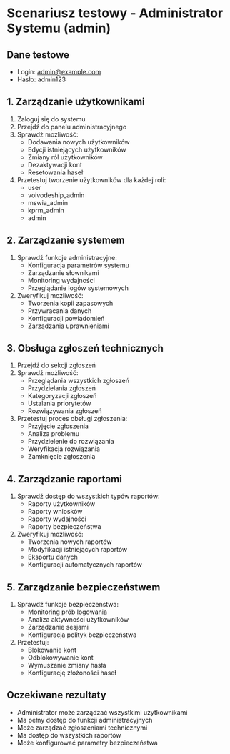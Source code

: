 # Scenariusz testowy - Administrator Systemu (admin)

## Dane testowe
- Login: admin@example.com
- Hasło: admin123

## 1. Zarządzanie użytkownikami
1. Zaloguj się do systemu
2. Przejdź do panelu administracyjnego
3. Sprawdź możliwość:
   - Dodawania nowych użytkowników
   - Edycji istniejących użytkowników
   - Zmiany ról użytkowników
   - Dezaktywacji kont
   - Resetowania haseł
4. Przetestuj tworzenie użytkowników dla każdej roli:
   - user
   - voivodeship_admin
   - mswia_admin
   - kprm_admin
   - admin

## 2. Zarządzanie systemem
1. Sprawdź funkcje administracyjne:
   - Konfiguracja parametrów systemu
   - Zarządzanie słownikami
   - Monitoring wydajności
   - Przeglądanie logów systemowych
2. Zweryfikuj możliwość:
   - Tworzenia kopii zapasowych
   - Przywracania danych
   - Konfiguracji powiadomień
   - Zarządzania uprawnieniami

## 3. Obsługa zgłoszeń technicznych
1. Przejdź do sekcji zgłoszeń
2. Sprawdź możliwość:
   - Przeglądania wszystkich zgłoszeń
   - Przydzielania zgłoszeń
   - Kategoryzacji zgłoszeń
   - Ustalania priorytetów
   - Rozwiązywania zgłoszeń
3. Przetestuj proces obsługi zgłoszenia:
   - Przyjęcie zgłoszenia
   - Analiza problemu
   - Przydzielenie do rozwiązania
   - Weryfikacja rozwiązania
   - Zamknięcie zgłoszenia

## 4. Zarządzanie raportami
1. Sprawdź dostęp do wszystkich typów raportów:
   - Raporty użytkowników
   - Raporty wniosków
   - Raporty wydajności
   - Raporty bezpieczeństwa
2. Zweryfikuj możliwość:
   - Tworzenia nowych raportów
   - Modyfikacji istniejących raportów
   - Eksportu danych
   - Konfiguracji automatycznych raportów

## 5. Zarządzanie bezpieczeństwem
1. Sprawdź funkcje bezpieczeństwa:
   - Monitoring prób logowania
   - Analiza aktywności użytkowników
   - Zarządzanie sesjami
   - Konfiguracja polityk bezpieczeństwa
2. Przetestuj:
   - Blokowanie kont
   - Odblokowywanie kont
   - Wymuszanie zmiany hasła
   - Konfigurację złożoności haseł

## Oczekiwane rezultaty
- Administrator może zarządzać wszystkimi użytkownikami
- Ma pełny dostęp do funkcji administracyjnych
- Może zarządzać zgłoszeniami technicznymi
- Ma dostęp do wszystkich raportów
- Może konfigurować parametry bezpieczeństwa 